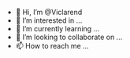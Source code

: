 - 👋 Hi, I’m @Viclarend
- 👀 I’m interested in ...
- 🌱 I’m currently learning ...
- 💞️ I’m looking to collaborate on ...
- 📫 How to reach me ...

<!---
Viclarend/Viclarend is a ✨ special ✨ repository because its `README.md` (this file) appears on your GitHub profile.
You can click the Preview link to take a look at your changes.
--->
